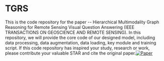 # TGRS
This is the code repository for the paper -- Hierarchical Multimodality Graph Reasoning for Remote Sensing Visual Question Answering (IEEE TRANSACTIONS ON GEOSCIENCE AND REMOTE SENSING). In this repository, we will provide the core code of our designed model, including data processing, data augmentation, data loading, key module and training script. If this code repository has inspired your study, research or work, please contribute your valuable STAR and cite the original paper.[![Paper](https://img.shields.io/badge/Paper-IEEE-green)](https://ieeexplore.ieee.org/abstract/document/10771709)
